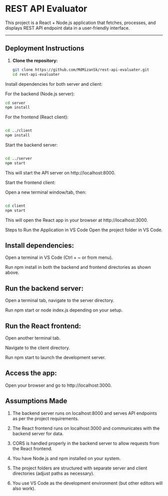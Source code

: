 # REST API Evaluator

This project is a React + Node.js application that fetches, processes, and displays REST API endpoint data in a user-friendly interface.

---

## Deployment Instructions

1. **Clone the repository:**

   ```bash
   git clone https://github.com/MdMizanSk/rest-api-evaluater.git
   cd rest-api-evaluater
Install dependencies for both server and client:

For the backend (Node.js server):

```bash
cd server
npm install
```
For the frontend (React client):

```bash

cd ../client
npm install
```
Start the backend server:

```bash

cd ../server
npm start
```
This will start the API server on http://localhost:8000.

Start the frontend client:

Open a new terminal window/tab, then:

```bash

cd client
npm start
```
This will open the React app in your browser at http://localhost:3000.

Steps to Run the Application in VS Code
Open the project folder in VS Code.

## Install dependencies:

Open a terminal in VS Code (Ctrl + ~ or from menu).

Run npm install in both the backend and frontend directories as shown above.

## Run the backend server:

Open a terminal tab, navigate to the server directory.

Run npm start or node index.js depending on your setup.

## Run the React frontend:

Open another terminal tab.

Navigate to the client directory.

Run npm start to launch the development server.

## Access the app:

Open your browser and go to http://localhost:3000.

## Assumptions Made
1.  The backend server runs on localhost:8000 and serves API endpoints as per the project requirements.

2.  The React frontend runs on localhost:3000 and communicates with the backend server for data.

3.   CORS is handled properly in the backend server to allow requests from the React frontend.

4.  You have Node.js and npm installed on your system.

5.  The project folders are structured with separate server and client directories (adjust paths as necessary).

6.  You use VS Code as the development environment (but other editors will also work).



